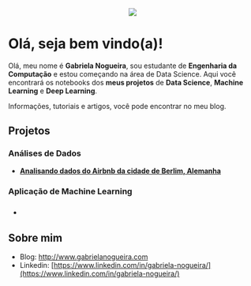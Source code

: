 <div style="text-align:center"><img src="https://1.bp.blogspot.com/-I1ExWT8REoY/XtroFb7Vd9I/AAAAAAAAFag/5SKxRF1g8Y0G7yipPZSYLU6Ct9493n4bwCK4BGAsYHg/d/head-github.png" /></div>

# Olá, seja bem vindo(a)!
Olá, meu nome é **Gabriela Nogueira**, sou estudante de **Engenharia da Computação** e estou começando na área de Data Science. Aqui você encontrará os notebooks dos **meus projetos** de **Data Science**, **Machine Learning** e **Deep Learning**.

Informações, tutoriais e artigos, você pode encontrar no meu blog.

## Projetos
<h3>Análises de Dados</h3>  

 - **[Analisando dados do Airbnb da cidade de Berlim, Alemanha](https://github.com/gabriela-nogueira/analise-airbnb-berlim)**  
 
<h3>Aplicação de Machine Learning<h3>
 
-

## Sobre mim

 - Blog: http://www.gabrielanogueira.com
 - Linkedin: [https://www.linkedin.com/in/gabriela-nogueira/](https://www.linkedin.com/in/gabriela-nogueira/)
